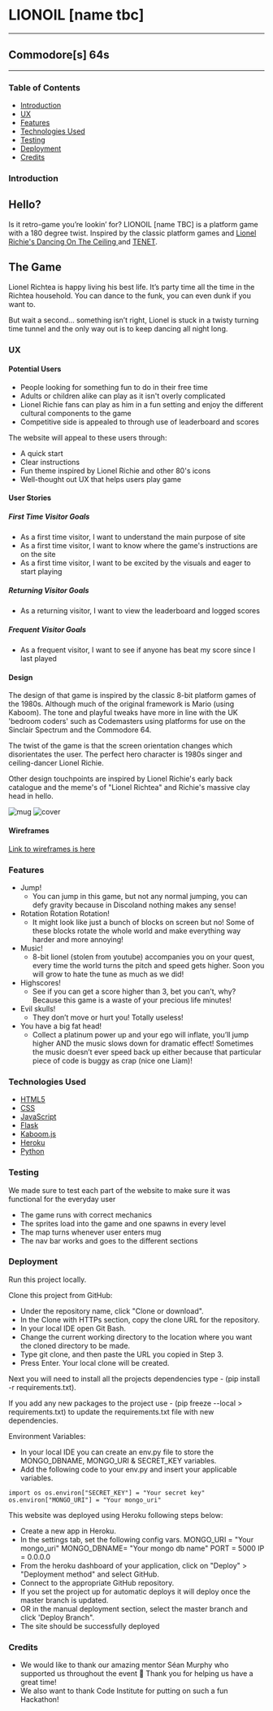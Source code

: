 # LIONOIL [name tbc]
-------

## Commodore[s] 64s
-------


### Table of Contents

- [Introduction](#introduction)
- [UX](#ux)
- [Features](#features)
- [Technologies Used](#technologies-used)
- [Testing](#testing)
- [Deployment](#deployment)
- [Credits](#credits)


### Introduction

Hello? 
-------

Is it retro-game you’re lookin’ for? LIONOIL [name TBC] is a platform game with a 180 degree twist. Inspired by the classic platform games and [Lionel Richie's Dancing On The Ceiling ](https://m.youtube.com/watch?v=xgT8uwDGLWk)and [TENET](https://www.themoviedb.org/movie/577922-tenet).


The Game
--------

Lionel Richtea is happy living his best life. It’s party time all the time in the Richtea household. You can dance to the funk, you can even dunk if you want to. 

But wait a second… something isn’t right, Lionel is stuck in a twisty turning time tunnel and the only way out is to keep dancing all night long. 

### UX

#### Potential Users
* People looking for something fun to do in their free time
* Adults or children alike can play as it isn't overly complicated
* Lionel Richie fans can play as him in a fun setting and enjoy the different cultural components to the game
* Competitive side is appealed to through use of leaderboard and scores

The website will appeal to these users through:
* A quick start
* Clear instructions
* Fun theme inspired by Lionel Richie and other 80's icons
* Well-thought out UX that helps users play game

#### User Stories

##### First Time Visitor Goals
* As a first time visitor, I want to understand the main purpose of site
* As a first time visitor, I want to know where the game's instructions are on the site
* As a first time visitor, I want to be excited by the visuals and eager to start playing

##### Returning Visitor Goals
* As a returning visitor, I want to view the leaderboard and logged scores

##### Frequent Visitor Goals
* As a frequent visitor, I want to see if anyone has beat my score since I last played

#### Design

The design of that game is inspired by the classic 8-bit platform games of the 1980s. Although much of the original framework is Mario (using Kaboom). The tone and playful tweaks have more in line with the UK 'bedroom coders' such as Codemasters using platforms for use on the Sinclair Spectrum and the Commodore 64.

The twist of the game is that the screen orientation changes which disorientates the user. The perfect hero character is 1980s singer and ceiling-dancer Lionel Richie.

Other design touchpoints are inspired by Lionel Richie's early back catalogue and the meme's of "Lionel Richtea" and Richie's massive clay head in hello.

![mug](https://user-images.githubusercontent.com/566086/128713101-c2f8f8ce-8743-41b9-9632-a6e01af90935.jpg)
![cover](https://user-images.githubusercontent.com/566086/128713137-0ae472ff-9d89-4df6-b4de-a13ee7641c26.jpeg)

#### Wireframes
[Link to wireframes is here](https://github.com/liamthetate/hackathon/tree/main/static/images/wireframes)


### Features

* Jump!
  - You can jump in this game, but not any normal jumping, you can defy gravity because in Discoland nothing makes any sense!
* Rotation Rotation Rotation!
  - It might look like just a bunch of blocks on screen but no! Some of these blocks rotate the whole world and make everything way harder and more annoying! 
* Music!
  - 8-bit lionel (stolen from youtube) accompanies you on your quest, every time the world turns the pitch and speed gets higher. Soon you will grow to hate the tune as much as we did!
* Highscores!
  - See if you can get a score higher than 3, bet you can’t, why? Because this game is a waste of your precious life minutes!
* Evil skulls!
  - They don’t move or hurt you! Totally useless!
* You have a big fat head!
  - Collect a platinum power up and your ego will inflate, you’ll jump higher AND the music slows down for dramatic effect! Sometimes the music doesn’t ever speed back up either because that particular piece of code is buggy as crap (nice one Liam)!


### Technologies Used

* [HTML5](https://en.wikipedia.org/wiki/HTML5)
* [CSS](https://en.wikipedia.org/wiki/CSS)
* [JavaScript](https://en.wikipedia.org/wiki/JavaScript)
* [Flask](https://flask.palletsprojects.com/en/1.1.x/)
* [Kaboom.js](https://kaboomjs.com/)
* [Heroku](https://www.heroku.com/)
* [Python](https://www.python.org/psf-landing/)


### Testing

We made sure to test each part of the website to make sure it was functional for the everyday user
* The game runs with correct mechanics
* The sprites load into the game and one spawns in every level
* The map turns whenever user enters mug
* The nav bar works and goes to the different sections

### Deployment

Run this project locally.

Clone this project from GitHub:
* Under the repository name, click "Clone or download".
* In the Clone with HTTPs section, copy the clone URL for the repository.
* In your local IDE open Git Bash.
* Change the current working directory to the location where you want the cloned directory to be made.
* Type git clone, and then paste the URL you copied in Step 3.
* Press Enter. Your local clone will be created.

Next you will need to install all the projects dependencies type - (pip install -r requirements.txt).

If you add any new packages to the project use - (pip freeze --local > requirements.txt) to update the requirements.txt file with new dependencies.

Environment Variables:
* In your local IDE you can create an env.py file to store the MONGO_DBNAME, MONGO_URI & SECRET_KEY variables.
* Add the following code to your env.py and insert your applicable variables.

`import os
os.environ["SECRET_KEY"] = "Your secret key"
os.environ["MONGO_URI"] = "Your mongo_uri"`

This website was deployed using Heroku following steps below:
* Create a new app in Heroku.
* In the settings tab, set the following config vars.
MONGO_URI = "Your mongo_uri"
MONGO_DBNAME= "Your mongo db name"
PORT = 5000
IP = 0.0.0.0
* From the heroku dashboard of your application, click on "Deploy" > "Deployment method" and select GitHub.
* Connect to the appropriate GitHub repository.
* If you set the project up for automatic deploys it will deploy once the master branch is updated.
* OR in the manual deployment section, select the master branch and click 'Deploy Branch".
* The site should be successfully deployed

### Credits

* We would like to thank our amazing mentor Séan Murphy who supported us throughout the event 🥳 Thank you for helping us have a great time!
* We also want to thank Code Institute for putting on such a fun Hackathon!
